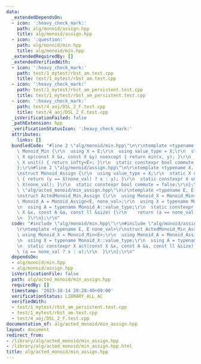 ```yaml
---
data:
  _extendedDependsOn:
  - icon: ':heavy_check_mark:'
    path: alg/monoid/assign.hpp
    title: alg/monoid/assign.hpp
  - icon: ':question:'
    path: alg/monoid/min.hpp
    title: alg/monoid/min.hpp
  _extendedRequiredBy: []
  _extendedVerifiedWith:
  - icon: ':heavy_check_mark:'
    path: test/1_mytest/rbst_am.test.cpp
    title: test/1_mytest/rbst_am.test.cpp
  - icon: ':heavy_check_mark:'
    path: test/1_mytest/rbst_am_persistent.test.cpp
    title: test/1_mytest/rbst_am_persistent.test.cpp
  - icon: ':heavy_check_mark:'
    path: test/4_aoj/DSL_2_F.test.cpp
    title: test/4_aoj/DSL_2_F.test.cpp
  _isVerificationFailed: false
  _pathExtension: hpp
  _verificationStatusIcon: ':heavy_check_mark:'
  attributes:
    links: []
  bundledCode: "#line 2 \"alg/monoid/min.hpp\"\n\r\ntemplate <typename E>\r\nstruct\
    \ Monoid_Min {\r\n  using X = E;\r\n  using value_type = X;\r\n  static constexpr\
    \ X op(const X &x, const X &y) noexcept { return min(x, y); }\r\n  static constexpr\
    \ X unit() { return infty<E>; }\r\n  static constexpr bool commute = true;\r\n\
    };\r\n#line 2 \"alg/monoid/assign.hpp\"\n\r\ntemplate <typename X, int none_val>\r\
    \nstruct Monoid_Assign {\r\n  using value_type = X;\r\n  static X op(X x, X y)\
    \ { return (y == X(none_val) ? x : y); }\r\n  static constexpr X unit() { return\
    \ X(none_val); }\r\n  static constexpr bool commute = false;\r\n};\r\n#line 3\
    \ \"alg/acted_monoid/min_assign.hpp\"\n\r\ntemplate <typename E, E none_val>\r\
    \nstruct ActedMonoid_Min_Assign {\r\n  using Monoid_X = Monoid_Min<E>;\r\n  using\
    \ Monoid_A = Monoid_Assign<E, none_val>;\r\n  using X = typename Monoid_X::value_type;\r\
    \n  using A = typename Monoid_A::value_type;\r\n  static constexpr X act(const\
    \ X &x, const A &a, const ll &size) {\r\n    return (a == none_val ? x : a);\r\
    \n  }\r\n};\r\n"
  code: "#include \"alg/monoid/min.hpp\"\r\n#include \"alg/monoid/assign.hpp\"\r\n\
    \r\ntemplate <typename E, E none_val>\r\nstruct ActedMonoid_Min_Assign {\r\n \
    \ using Monoid_X = Monoid_Min<E>;\r\n  using Monoid_A = Monoid_Assign<E, none_val>;\r\
    \n  using X = typename Monoid_X::value_type;\r\n  using A = typename Monoid_A::value_type;\r\
    \n  static constexpr X act(const X &x, const A &a, const ll &size) {\r\n    return\
    \ (a == none_val ? x : a);\r\n  }\r\n};\r\n"
  dependsOn:
  - alg/monoid/min.hpp
  - alg/monoid/assign.hpp
  isVerificationFile: false
  path: alg/acted_monoid/min_assign.hpp
  requiredBy: []
  timestamp: '2023-10-14 20:28:40+09:00'
  verificationStatus: LIBRARY_ALL_AC
  verifiedWith:
  - test/1_mytest/rbst_am_persistent.test.cpp
  - test/1_mytest/rbst_am.test.cpp
  - test/4_aoj/DSL_2_F.test.cpp
documentation_of: alg/acted_monoid/min_assign.hpp
layout: document
redirect_from:
- /library/alg/acted_monoid/min_assign.hpp
- /library/alg/acted_monoid/min_assign.hpp.html
title: alg/acted_monoid/min_assign.hpp
---
```

